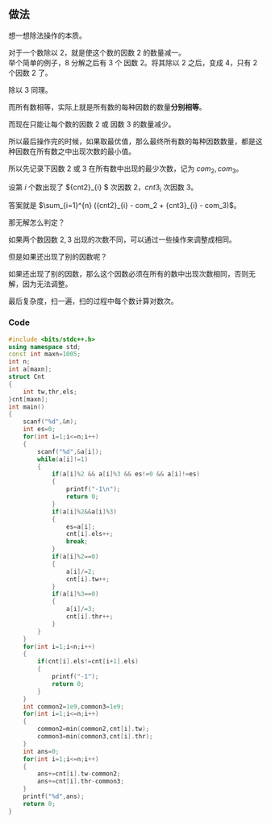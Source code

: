 ## 做法  
想一想除法操作的本质。  

对于一个数除以 $2$，就是使这个数的因数 $2$ 的数量减一。  
举个简单的例子，$8$ 分解之后有 $3$ 个 因数 $2$。将其除以 $2$ 之后，变成 $4$，只有 $2$ 个因数 $2$ 了。  

除以 $3$ 同理。  

而所有数相等，实际上就是所有数的每种因数的数量**分别相等**。  

而现在只能让每个数的因数 $2$ 或 因数 $3$ 的数量减少。  

所以最后操作完的时候，如果取最优值，那么最终所有数的每种因数数量，都是这种因数在所有数之中出现次数的最小值。  

所以先记录下因数 $2$ 或 $3$ 在所有数中出现的最少次数，记为 $com_2,com_3$。  

设第 $i$ 个数出现了 ${cnt2}_{i} $ 次因数 $2$，${cnt3}_{i}$ 次因数 $3$。   

答案就是 $\sum_{i=1}^{n} ({cnt2}_{i} - com_2 + {cnt3}_{i} - com_3)$。  

那无解怎么判定？  

如果两个数因数 $2,3$ 出现的次数不同，可以通过一些操作来调整成相同。  

但是如果还出现了别的因数呢？  

如果还出现了别的因数，那么这个因数必须在所有的数中出现次数相同，否则无解，因为无法调整。  

最后复杂度，扫一遍，扫的过程中每个数计算对数次。    
### Code  
```cpp  
#include <bits/stdc++.h>
using namespace std;
const int maxn=1005;
int n;
int a[maxn];
struct Cnt
{
	int tw,thr,els;
}cnt[maxn];
int main()
{
	scanf("%d",&n);
	int es=0;
	for(int i=1;i<=n;i++)
	{
		scanf("%d",&a[i]);
		while(a[i]!=1)
		{
			if(a[i]%2 && a[i]%3 && es!=0 && a[i]!=es)
			{
				printf("-1\n");
				return 0;
			}
			if(a[i]%2&&a[i]%3)
			{
				es=a[i];
				cnt[i].els++;
				break;
			}
			if(a[i]%2==0)
			{
				a[i]/=2;
				cnt[i].tw++;
			}
			if(a[i]%3==0)
			{
				a[i]/=3;
				cnt[i].thr++;
			}
		}
	}
	for(int i=1;i<n;i++)
	{
		if(cnt[i].els!=cnt[i+1].els)
		{
			printf("-1");
			return 0;
		}
	}
	int common2=1e9,common3=1e9;
	for(int i=1;i<=n;i++)
	{
		common2=min(common2,cnt[i].tw);
		common3=min(common3,cnt[i].thr);
	}
	int ans=0;
	for(int i=1;i<=n;i++)
	{
		ans+=cnt[i].tw-common2;
		ans+=cnt[i].thr-common3;
	}
	printf("%d",ans);
	return 0;
}  
```